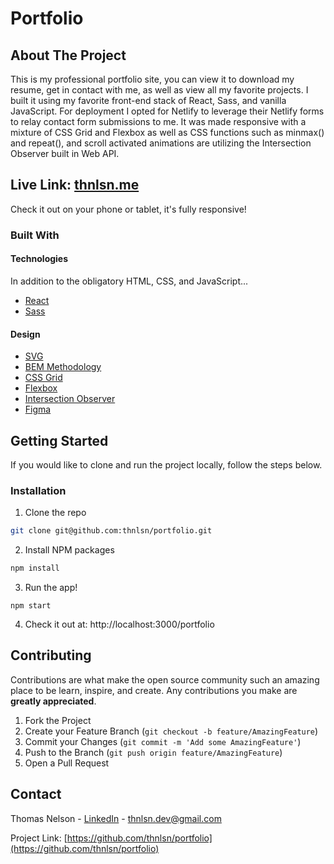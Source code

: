 # Portfolio

<!-- <p align="center">
  <img src="../assets/Electoral Map.gif?raw=true" />
</p> -->

<!-- ABOUT THE PROJECT -->

## About The Project

This is my professional portfolio site, you can view it to download my resume, get in contact with me, as well as view all my favorite projects. I built it using my favorite front-end stack of React, Sass, and vanilla JavaScript. For deployment I opted for Netlify to leverage their Netlify forms to relay contact form submissions to me. It was made responsive with a mixture of CSS Grid and Flexbox as well as CSS functions such as minmax() and repeat(), and scroll activated animations are utilizing the Intersection Observer built in Web API.

## Live Link: [thnlsn.me](https://www.thnlsn.me/)

Check it out on your phone or tablet, it's fully responsive!

### Built With

#### Technologies

In addition to the obligatory HTML, CSS, and JavaScript...

- [React](https://reactjs.org/)
- [Sass](https://sass-lang.com/)

#### Design

- [SVG](https://developer.mozilla.org/en-US/docs/Web/SVG)
- [BEM Methodology](https://en.bem.info/methodology/)
- [CSS Grid](https://developer.mozilla.org/en-US/docs/Web/CSS/CSS_Grid_Layout)
- [Flexbox](https://developer.mozilla.org/en-US/docs/Glossary/Flexbox)
- [Intersection Observer](https://developer.mozilla.org/en-US/docs/Web/API/Intersection_Observer_API)
- [Figma](https://www.figma.com/)

<!-- GETTING STARTED -->

## Getting Started

If you would like to clone and run the project locally, follow the steps below.

### Installation

1. Clone the repo

```sh
git clone git@github.com:thnlsn/portfolio.git
```

2. Install NPM packages

```sh
npm install
```

3. Run the app!

```JS
npm start
```

4. Check it out at: http://localhost:3000/portfolio

<!-- CONTRIBUTING -->

## Contributing

Contributions are what make the open source community such an amazing place to be learn, inspire, and create. Any contributions you make are **greatly appreciated**.

1. Fork the Project
2. Create your Feature Branch (`git checkout -b feature/AmazingFeature`)
3. Commit your Changes (`git commit -m 'Add some AmazingFeature'`)
4. Push to the Branch (`git push origin feature/AmazingFeature`)
5. Open a Pull Request

<!-- CONTACT -->

## Contact

Thomas Nelson - [LinkedIn](https://www.linkedin.com/in/thnlsn/) - thnlsn.dev@gmail.com

Project Link: [https://github.com/thnlsn/portfolio](https://github.com/thnlsn/portfolio)
